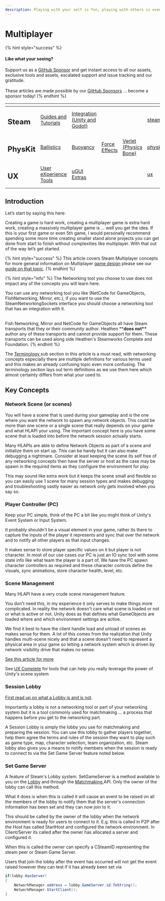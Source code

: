 ```yaml
---
description: Playing with your self is fun, playing with others is even more! ... usually
---
```


# Multiplayer

{% hint style="success" %}
#### Like what your seeing?

Support us as a [GitHub Sponsor](../../../../../) and get instant access to all our assets, exclusive tools and assets, escalated support and issue tracking and our gratitude.\
\
These articles are made possible by our [GitHub Sponsors](../../../../../) ... become a sponsor today!
{% endhint %}

<table data-view="cards"><thead><tr><th></th><th></th><th></th><th></th><th></th><th data-hidden data-card-target data-type="content-ref"></th><th data-hidden data-card-cover data-type="files"></th></tr></thead><tbody><tr><td><h2>Steam</h2></td><td><a href="../../../../../company/concepts/steam/">Guides and Tutorials</a></td><td><a href="../../../">Integration (Unity and Godot)</a></td><td></td><td></td><td><a href="../../../../../company/concepts/steam/">steam</a></td><td><a href="../../../../../.gitbook/assets/Steamworks Card.png">Steamworks Card.png</a></td></tr><tr><td><h2>PhysKit</h2></td><td><a href="../../../../physkit/learning/sample-scenes/1-ballistic-basics.md">Ballistics</a></td><td><a href="../../../../physkit/learning/sample-scenes/1-buoyancy-example.md">Buoyancy</a></td><td><a href="../../../../physkit/learning/sample-scenes/1-force-effect-fields.md">Force Effects</a></td><td><a href="../../../../physkit/learning/sample-scenes/2-verlet-spring-skinned-mesh.md">Verlet (Physics Bone)</a></td><td><a href="../../../../physkit/">physkit</a></td><td><a href="../../../../../.gitbook/assets/PhysKit Card.png">PhysKit Card.png</a></td></tr><tr><td><h2>UX</h2></td><td><a href="../../../../ux/learning/core-concepts/">User eXperience Tools</a></td><td><a href="../../../../ux/learning/ugui-extras/">uGUI Extras</a></td><td></td><td></td><td><a href="../../../../ux/">ux</a></td><td><a href="../../../../../.gitbook/assets/Splash Screen (1).png">Splash Screen (1).png</a></td></tr></tbody></table>

## &#x20;Introduction

Let’s start by saying this here:

Creating a game is hard work, creating a multiplayer game is extra hard work, creating a massively multiplayer game is … well you get the idea. If this is your first game or even 5th game, I would personally recommend spending some more time creating smaller stand alone projects you can get done from start to finish without complexities like multiplayer. With that out of the way let’s get started.

{% hint style="success" %}
This article covers Steam Multiplayer concepts for more general information on Multiplayer [game design](../../../../../company/concepts/design/) please see our [guide on that topic](../../../../../company/concepts/design/multiplayer/).&#x20;
{% endhint %}

{% hint style="info" %}
The Networking tool you choose to use does not impact any of the concepts you will learn here.&#x20;

You can use any networking tool you like (NetCode for GameObjects, FIshNetworking, Mirror, etc.), if you want to use the SteamNetworkingSockets interface you should choose a networking tool that has an integration with it.

\
Fish Networking, Mirror and NetCode for GameObjects all have Steam transports that they or their community author. Heathen \*\***does not\*\*** author any of these transports and cannot provide support for them. These transports can be used along side Heathen's Steamworks Complete and Foundation.
{% endhint %}

The [Terminology ](terminology.md)sub section in this article is a must read, with networking concepts especially there are multiple definitions for various terms used and this makes an already confusing topic even more confusing. The terminology section lays out term definitions as we use them here which almost certainty differs from what your used to.

## Key Concepts

### Network Scene (or scenes)

You will have a scene that is used during your gameplay and is the one where you want the network to spawn any network objects. This could be more than one scene or a single scene that really depends on your game and what HLAPI your using. The important concept here is you have some scene that is loaded into before the network session actually starts.

Many HLAPIs are able to define Network Objects as part of a scene and initialize them on start up. This can be handy but it can also make debugging a nightmare. Consider at least keeping the scene its self free of any networking concepts then have the server or host as the case may be spawn in the required items as they configure the environment for play.

This may sound like extra work but it keeps the scene small and flexible so you can easily use 1 scene for many session types and makes debugging and troubleshooting vastly easier as network only gets involved when you say so.

### Player Controller (PC)

Keep your PC simple, think of the PC a bit like you might think of Unity's Event System or Input System.&#x20;

It probably shouldn't be a visual element in your game, rather its there to capture the inputs of the player it represents and sync that over the network and to notify all other players as that input changes.

It makes sense to store player specific values on it but player is not character. In most of our use cases our PC is just an IO sync tool with some state info like what team the player is a part of. We have the PC spawn character controllers as required and these character controls define the visuals, sync animations, store character health, level, etc.

### Scene Management

Many HLAPI have a very crude scene management feature.&#x20;

You don't need this, in my experience it only serves to make things more complicated. In reality the network doesn't care what scene is loaded or not or what is active or not. Unity does as that defines what GameObjects are loaded where and which environment settings are active.

We find it best to have the client handle load and unload of scenes as makes sense for them. A lot of this comes from the realization that Unity handles multi-scene nicely and that a scene doesn't need to represent a physical area in your game so letting a network system which is driven by network visibility drive that makes no sense.

[See this article for more](../../../../../company/concepts/design/multi-scene-architecture.md)

See [UX Complete](../../../../ux/components/scenes-manager.md) for tools that can help you really leverage the power of Unity's scene system

### Session Lobby

[First read up on what a Lobby is and is not](matchmaking-tools.md).

Importantly a lobby is not a networking tool or part of your networking system but it is a tool commonly used for matchmaking ... a process that happens before you get to the networking part.

A Session Lobby is simply the lobby you use for matchmaking and preparing the session. You can use this lobby to gather players together, help them agree the terms and rules of the session they want to play such as game type, map, character selection, team organization, etc. Steam lobby also gives you a means to notify members when the session is ready to connect to via the Set Game Server feature noted below.

### Set Game Server

A feature of Steam's Lobby system. SetGameServer is a method available to you on the [Lobby](../../../data-layer/lobby-data.md) and through the [Matchmaking ](../../../api/matchmaking.md)API. Only the owner of the lobby can call this method.

What it does is when this is called it will cause an event to be raised on all the members of the lobby to notify them that the server's connection information has been set and they can now join to it.

This should be called by the owner of the lobby when the network environment is ready for users to connect to it. E.g. this is called in P2P after the Host has called StartHost and configured the network environment. In Client/Server its called after the owner has allocated a server and configured it.

When this is called the owner can specify a CSteamID representing the steam peer or Steam Game Server.

Users that join the lobby after the event has occurred will not get the event raised however they can test if it has already been set via&#x20;

```csharp
if(lobby.HasServer)
{
    NetworkManager.address = lobby.GameServer.id.ToString();
    NetworkManager.StartClient();
}
```
